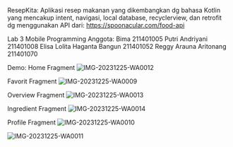 ResepKita: Aplikasi resep makanan yang dikembangkan dg bahasa Kotlin yang mencakup intent, navigasi, local database, recyclerview, dan retrofit dg menggunakan API dari: https://spoonacular.com/food-api

  Lab 3 Mobile Programming
  Anggota:
  Bima 211401005
  Putri Andriyani 211401008
  Elisa Lolita Haganta Bangun 211401052
  Reggy Arauna Aritonang 211401070

Demo:
Home Fragment
![IMG-20231225-WA0012](https://github.com/putridriyani/UASMP3/assets/114595104/2e0a0c40-b1d4-44e7-b245-28647c58a75c)

Favorit Fragment
![IMG-20231225-WA0009](https://github.com/putridriyani/UASMP3/assets/114595104/d1d59606-bcca-4607-b750-2a636c0f379b)

Overview Fragment
![IMG-20231225-WA0013](https://github.com/putridriyani/UASMP3/assets/114595104/c181dc19-998c-40d8-89cf-b88a160253b1)

Ingredient Fragment
![IMG-20231225-WA0014](https://github.com/putridriyani/UASMP3/assets/114595104/9e083986-124e-49d2-b9c1-6bf2ed42a039)

Profile Fragment
![IMG-20231225-WA0010](https://github.com/putridriyani/UASMP3/assets/114595104/1fa5080c-4b09-4446-8cde-7493e8c0aee7)

![IMG-20231225-WA0011](https://github.com/putridriyani/UASMP3/assets/114595104/951dd661-eb34-4918-94d1-59c799ccdccc)
